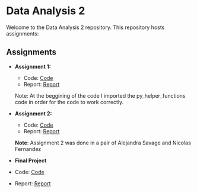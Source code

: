 # Data Analysis 2
Welcome to the Data Analysis 2 repository. This repository hosts assignments:

## Assignments

- **Assignment 1:**
  - Code: [Code](https://github.com/Alejandra-savagebriz/DA2/blob/main/Assignment%201/DA2_Assignment1.ipynb)
  - Report: [Report](https://github.com/Alejandra-savagebriz/DA2/blob/main/Assignment%201/Assignment%201%20Alejandra%20Savage.pdf)
 
  Note: At the beggining of the code I imported the py_helper_functions code in order for the code to work correctly.

- **Assignment 2:**
  - Code: [Code](https://github.com/Alejandra-savagebriz/DA2/blob/main/Assignment2_DA2.ipynb)
  - Report: [Report](https://github.com/Alejandra-savagebriz/DA2/blob/main/Assignment%202%20DA2.pdf)

  **Note**: Assignment 2 was done in a pair of Alejandra Savage and Nicolas Fernandez

- **Final Project**
- Code: [Code](https://github.com/Alejandra-savagebriz/DA2/blob/main/FinalProjectDA2_OK.ipynb)
- Report: [Report](https://github.com/Alejandra-savagebriz/DA2/blob/main/DA2%20Final%20Report.pdf)
